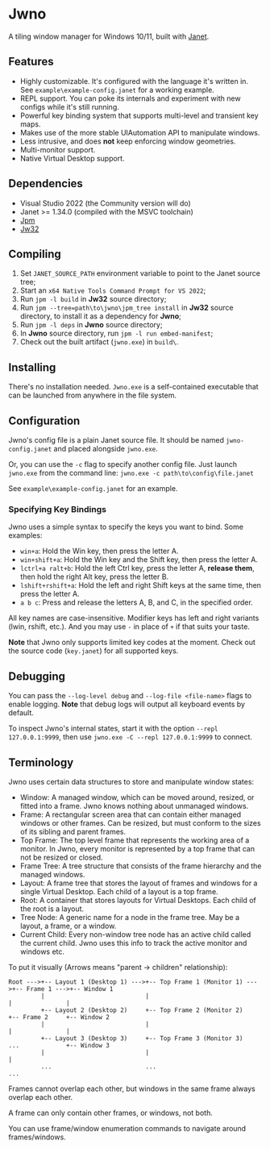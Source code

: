# Jwno #

A tiling window manager for Windows 10/11, built with [Janet](https://janet-lang.org/).

## Features ##
 
* Highly customizable. It's configured with the language it's written in. See `example\example-config.janet` for a working example.
* REPL support. You can poke its internals and experiment with new configs while it's still running.
* Powerful key binding system that supports multi-level and transient key maps.
* Makes use of the more stable UIAutomation API to manipulate windows.
* Less intrusive, and does **not** keep enforcing window geometries.
* Multi-monitor support.
* Native Virtual Desktop support.

## Dependencies ##

* Visual Studio 2022 (the Community version will do)
* Janet >= 1.34.0 (compiled with the MSVC toolchain)
* [Jpm](https://janet-lang.org/docs/jpm.html)
* [Jw32](#)

## Compiling ##

1. Set `JANET_SOURCE_PATH` environment variable to point to the Janet source tree;
2. Start an `x64 Native Tools Command Prompt for VS 2022`;
3. Run `jpm -l build` in **Jw32** source directory;
4. Run `jpm --tree=path\to\jwno\jpm_tree install` in **Jw32** source directory, to install it as a dependency for **Jwno**;
5. Run `jpm -l deps` in **Jwno** source directory;
6. In **Jwno** source directory, run `jpm -l run embed-manifest`;
7. Check out the built artifact (`jwno.exe`) in `build\`.

## Installing ##

There's no installation needed. `Jwno.exe` is a self-contained executable that can be launched from anywhere in the file system.

## Configuration ##

Jwno's config file is a plain Janet source file. It should be named `jwno-config.janet` and placed alongside `jwno.exe`.

Or, you can use the `-c` flag to specify another config file. Just launch `jwno.exe` from the command line: `jwno.exe -c path\to\config\file.janet`

See `example\example-config.janet` for an example.

### Specifying Key Bindings ###

Jwno uses a simple syntax to specify the keys you want to bind. Some examples:

* `win+a`: Hold the Win key, then press the letter A.
* `win+shift+a`: Hold the Win key and the Shift key, then press the letter A.
* `lctrl+a ralt+b`: Hold the left Ctrl key, press the letter A, **release them**, then hold the right Alt key, press the letter B.
* `lshift+rshift+a`: Hold the left and right Shift keys at the same time, then press the letter A.
* `a b c`: Press and release the letters A, B, and C, in the specified order.

All key names are case-insensitive. Modifier keys has left and right variants (lwin, rshift, etc.). And you may use `-` in place of `+` if that suits your taste.

**Note** that Jwno only supports limited key codes at the moment. Check out the source code (`key.janet`) for all supported keys.

## Debugging ##

You can pass the `--log-level debug` and `--log-file <file-name>` flags to enable logging. **Note** that debug logs will output all keyboard events by default.

To inspect Jwno's internal states, start it with the option `--repl 127.0.0.1:9999`, then use `jwno.exe -C --repl 127.0.0.1:9999` to connect.

## Terminology ##

Jwno uses certain data structures to store and manipulate window states:

* Window: A managed  window, which can be moved around, resized, or fitted into a frame. Jwno knows nothing about unmanaged windows.
* Frame: A rectangular screen area that can contain either managed windows or other frames. Can be resized, but must conform to the sizes of its sibling and parent frames.
* Top Frame: The top level frame that represents the working area of a monitor. In Jwno, every monitor is represented by a top frame that can not be resized or closed.
* Frame Tree: A tree structure that consists of the frame hierarchy and the managed windows.
* Layout: A frame tree that stores the layout of frames and windows for a single Virtual Desktop. Each child of a layout is a top frame.
* Root: A container that stores layouts for Virtual Desktops. Each child of the root is a layout.
* Tree Node: A generic name for a node in the frame tree. May be a layout, a frame, or a window.
* Current Child: Every non-window tree node has an active child called the current child. Jwno uses this info to track the active monitor and windows etc.

To put it visually (Arrows means "parent -> children" relationship):

```
Root --->+-- Layout 1 (Desktop 1) --->+-- Top Frame 1 (Monitor 1) --->+-- Frame 1 --->+-- Window 1
         |                            |                               |               |
         +-- Layout 2 (Desktop 2)     +-- Top Frame 2 (Monitor 2)     +-- Frame 2     +-- Window 2
         |                            |                               |               |
         +-- Layout 3 (Desktop 3)     +-- Top Frame 3 (Monitor 3)     ...             +-- Window 3
         |                            |                                               |
         ...                          ...                                             ...

```

Frames cannot overlap each other, but windows in the same frame always overlap each other.

A frame can only contain other frames, or windows, not both.

You can use frame/window enumeration commands to navigate around frames/windows.
